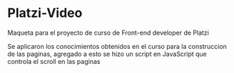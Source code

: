 # Platzi-Video
Maqueta para el proyecto de curso de Front-end developer de Platzi

Se aplicaron los conocimientos obtenidos en el curso para la construccion de las paginas, agregado a esto se hizo un script en JavaScript que controla el scroll en las paginas
